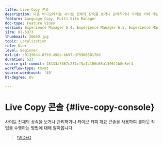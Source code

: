 ```yaml
---
title: Live Copy 콘솔
description: 다음 비디오에서는 사이트 전체의 상속을 보거나 관리하거나 라이브 카피 개요 콘솔을 사용하여 롤아웃 작업을 수행하는 방법을 설명합니다.
feature: Language Copy, Multi Site Manager
doc-type: Feature Video
version: Experience Manager 6.4, Experience Manager 6.5, Experience Manager as a Cloud Service
jira: KT-5373
thumbnail: 36680.jpg
topic: Localization
role: User
level: Beginner
exl-id: c91356d4-8f59-498e-bb57-d75906581f6d
duration: 523
source-git-commit: 48433a5367c281cf5a1c106b08a1306f1b0e8ef4
workflow-type: tm+mt
source-wordcount: '49'
ht-degree: 0%

---
```


# Live Copy 콘솔 {#live-copy-console}

사이트 전체의 상속을 보거나 관리하거나 라이브 카피 개요 콘솔을 사용하여 롤아웃 작업을 수행하는 방법에 대해 알아봅니다.

>[!VIDEO](https://video.tv.adobe.com/v/326738?quality=12&learn=on&captions=kor)
